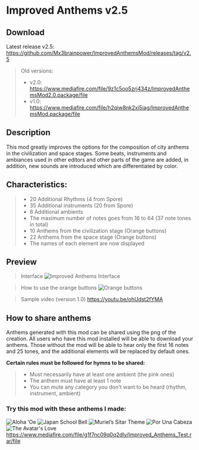 # Improved Anthems v2.5
## Download
Latest release v2.5: https://github.com/Mx3brainpower/ImprovedAnthemsMod/releases/tag/v2.5

> Old versions:
> - v2.0: https://www.mediafire.com/file/9z1c5oo5zrj434z/ImprovedAnthemsMod2.0.package/file
> - v1.0: https://www.mediafire.com/file/h2qiw8nk2xi5iag/ImprovedAnthemsMod.package/file

## Description
This mod greatly improves the options for the composition of city anthems in the civilization and space stages. Some beats, instruments and ambiances used in other editors and other parts of the game are added, in addition, new sounds are introduced which are differentiated by color.

## Characteristics:
> - 20 Additional Rhythms (4 from Spore)
> - 35 Additional instruments (20 from Spore)
> - 8 Additional ambients
> - The maximum number of notes goes from 16 to 64 (37 note tones in total)
> - 10 Anthems from the civilization stage (Orange buttons)
> - 22 Anthems from the space stage (Orange buttons)
> - The names of each element are now displayed

## Preview
> Interface
![Improved Anthems Interface](https://i.imgur.com/jMlYMn2.png)

> How to use the orange buttons
![Orange buttons](https://i.imgur.com/vLpgyEp.png)

> Sample video (version 1.0)
https://youtu.be/ohUdst2fYMA

## How to share anthems
Anthems generated with this mod can be shared using the png of the creation. All users who have this mod installed will be able to download your anthems. Those without the mod will be able to hear only the first 16 notes and 25 tones, and the additional elements will be replaced by default ones.

**Certain rules must be followed for hymns to be shared:**
> - Must necessarily have at least one ambient (the pink ones)
> - The anthem must have at least 1 note
> - You can mute any category you don't want to be heard (rhythm, instrument, ambient)

### Try this mod with these anthems I made:
![Aloha ʻOe](https://i.imgur.com/Xc3IyTx.png) ![Japan School Bell](https://i.imgur.com/E4x96n8.png) ![Muriel’s Sitar Theme](https://i.imgur.com/2gLdv7g.png) ![Por Una Cabeza](https://i.imgur.com/1pAKeRQ.png) ![The Avatar's Love](https://i.imgur.com/quF1qqL.png)
https://www.mediafire.com/file/g1f7nc09q0q2dly/Improved_Anthems_Test.rar/file
